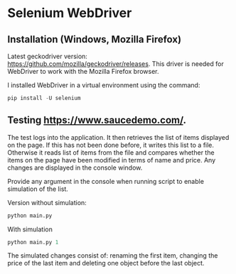 # Selenium WebDriver

## Installation (Windows, Mozilla Firefox)
Latest geckodriver version: https://github.com/mozilla/geckodriver/releases.
This driver is needed for WebDriver to work with the Mozilla Firefox browser.

I installed WebDriver in a virtual environment using the command:
```python
pip install -U selenium
```

## Testing https://www.saucedemo.com/.

The test logs into the application. It then retrieves the list of items displayed on the page. 
If this has not been done before, it writes this list to a file. 
Otherwise it reads list of items from the file and compares whether the items on the page have been modified in terms of name and price. 
Any changes are displayed in the console window.

Provide any argument in the console when running script to enable simulation of the list.

Version without simulation:

```python
python main.py
```

With simulation

```python
python main.py 1
```
The simulated changes consist of: renaming the first item, changing the price of the last item and deleting one object before the last object.